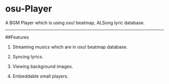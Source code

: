 # osu-Player
A BGM Player which is using osu! beatmap, ALSong lyric database.

----

##Features

1. Streaming musics which are in osu! beatmap database.

2. Syncing lyrics.

3. Viewing background images.

4. Embeddable small players.
